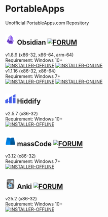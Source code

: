 # PortableApps
Unofficial PortableApps.com Repository
## ![Obsidian](https://raw.githubusercontent.com/xmha97/PortableApps/main/Source/ObsidianPortable/App/AppInfo/appicon_32.png) Obsidian [![FORUM](https://img.shields.io/badge/FORUM-darkgreen?style=flat-square)](https://portableapps.com/node/68172)
v1.8.9 (x86-32, x86-64, arm-64)  
Requirement: Windows 10+  
[![INSTALLER-OFFLINE](https://img.shields.io/badge/INSTALLER-OFFLINE-blue?style=flat-square)](https://github.com/xmha97/PortableApps/releases/download/obsidian-v1.8.9/ObsidianPortable_1.8.9.paf.exe)
[![INSTALLER-ONLINE](https://img.shields.io/badge/INSTALLER-ONLINE-blue?style=flat-square)](https://github.com/xmha97/PortableApps/releases/download/obsidian-v1.8.9/ObsidianPortable_1.8.9_online.paf.exe)  
v1.1.16 (x86-32, x86-64)  
Requirement: Windows 7+  
[![INSTALLER-OFFLINE](https://img.shields.io/badge/INSTALLER-OFFLINE-blue?style=flat-square)](https://github.com/xmha97/PortableApps/releases/download/obsidian-v1.1.16/ObsidianPortableLegacyWin7_1.1.16.paf.exe)
[![INSTALLER-ONLINE](https://img.shields.io/badge/INSTALLER-ONLINE-blue?style=flat-square)](https://github.com/xmha97/PortableApps/releases/download/obsidian-v1.1.16/ObsidianPortableLegacyWin7_1.1.16_online.paf.exe)  
## ![Hiddify](https://raw.githubusercontent.com/xmha97/PortableApps/main/Source/HiddifyPortable/App/AppInfo/appicon_32.png) Hiddify
v2.5.7 (x86-32)  
Requirement: Windows 10+  
[![INSTALLER-OFFLINE](https://img.shields.io/badge/INSTALLER-OFFLINE-blue?style=flat-square)](https://github.com/xmha97/PortableApps/releases/download/hiddify-v2.5.7/HiddifyPortable_2.5.7.paf.exe)  
## ![massCode](https://raw.githubusercontent.com/xmha97/PortableApps/main/Source/massCodePortable/App/AppInfo/appicon_32.png) massCode [![FORUM](https://img.shields.io/badge/FORUM-darkgreen?style=flat-square)](https://portableapps.com/node/72228)
v3.12 (x86-32)  
Requirement: Windows 7+  
[![INSTALLER-OFFLINE](https://img.shields.io/badge/INSTALLER-OFFLINE-blue?style=flat-square)](https://github.com/xmha97/PortableApps/releases/download/masscode-v3.12/massCodePortable_3.12.paf.exe)  
## ![Anki](https://raw.githubusercontent.com/xmha97/PortableApps/main/Source/AnkiPortable/App/AppInfo/appicon_32.png) Anki [![FORUM](https://img.shields.io/badge/FORUM-darkgreen?style=flat-square)](https://portableapps.com/node/68174)
v25.2 (x86-32)  
Requirement: Windows 10+  
[![INSTALLER-OFFLINE](https://img.shields.io/badge/INSTALLER-OFFLINE-blue?style=flat-square)](https://github.com/xmha97/PortableApps/releases/download/anki-v25.2/AnkiPortable_25.2.paf.exe)  

